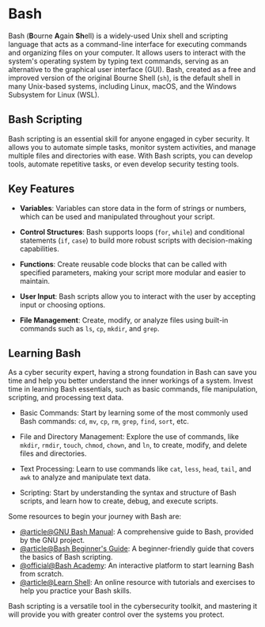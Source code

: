 # Bash

Bash (**B**ourne **A**gain **Sh**ell) is a widely-used Unix shell and scripting language that acts as a command-line interface for executing commands and organizing files on your computer. It allows users to interact with the system's operating system by typing text commands, serving as an alternative to the graphical user interface (GUI). Bash, created as a free and improved version of the original Bourne Shell (`sh`), is the default shell in many Unix-based systems, including Linux, macOS, and the Windows Subsystem for Linux (WSL).

## Bash Scripting

Bash scripting is an essential skill for anyone engaged in cyber security. It allows you to automate simple tasks, monitor system activities, and manage multiple files and directories with ease. With Bash scripts, you can develop tools, automate repetitive tasks, or even develop security testing tools.

## Key Features

- **Variables**: Variables can store data in the form of strings or numbers, which can be used and manipulated throughout your script.

- **Control Structures**: Bash supports loops (`for`, `while`) and conditional statements (`if`, `case`) to build more robust scripts with decision-making capabilities.

- **Functions**: Create reusable code blocks that can be called with specified parameters, making your script more modular and easier to maintain.

- **User Input**: Bash scripts allow you to interact with the user by accepting input or choosing options.

- **File Management**: Create, modify, or analyze files using built-in commands such as `ls`, `cp`, `mkdir`, and `grep`.

## Learning Bash

As a cyber security expert, having a strong foundation in Bash can save you time and help you better understand the inner workings of a system. Invest time in learning Bash essentials, such as basic commands, file manipulation, scripting, and processing text data.

- Basic Commands: Start by learning some of the most commonly used Bash commands: `cd`, `mv`, `cp`, `rm`, `grep`, `find`, `sort`, etc.

- File and Directory Management: Explore the use of commands, like `mkdir`, `rmdir`, `touch`, `chmod`, `chown`, and `ln`, to create, modify, and delete files and directories.

- Text Processing: Learn to use commands like `cat`, `less`, `head`, `tail`, and `awk` to analyze and manipulate text data.

- Scripting: Start by understanding the syntax and structure of Bash scripts, and learn how to create, debug, and execute scripts.

Some resources to begin your journey with Bash are:

- [@article@GNU Bash Manual](https://www.gnu.org/software/bash/manual/bash.html): A comprehensive guide to Bash, provided by the GNU project.
- [@article@Bash Beginner's Guide](http://www.tldp.org/LDP/Bash-Beginners-Guide/html/): A beginner-friendly guide that covers the basics of Bash scripting.
- [@official@Bash Academy](https://www.bash.academy/): An interactive platform to start learning Bash from scratch.
- [@article@Learn Shell](https://www.learnshell.org/): An online resource with tutorials and exercises to help you practice your Bash skills.

Bash scripting is a versatile tool in the cybersecurity toolkit, and mastering it will provide you with greater control over the systems you protect.

